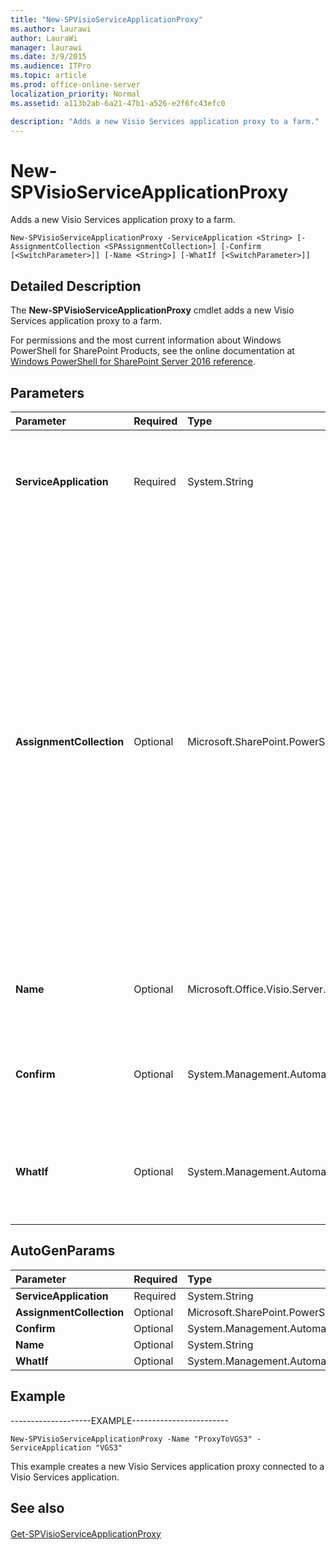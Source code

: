 ```yaml
---
title: "New-SPVisioServiceApplicationProxy"
ms.author: laurawi
author: LauraWi
manager: laurawi
ms.date: 3/9/2015
ms.audience: ITPro
ms.topic: article
ms.prod: office-online-server
localization_priority: Normal
ms.assetid: a113b2ab-6a21-47b1-a526-e2f6fc43efc0

description: "Adds a new Visio Services application proxy to a farm."
---
```


# New-SPVisioServiceApplicationProxy

Adds a new Visio Services application proxy to a farm.
  
```
New-SPVisioServiceApplicationProxy -ServiceApplication <String> [-AssignmentCollection <SPAssignmentCollection>] [-Confirm [<SwitchParameter>]] [-Name <String>] [-WhatIf [<SwitchParameter>]]
```

## Detailed Description

The **New-SPVisioServiceApplicationProxy** cmdlet adds a new Visio Services application proxy to a farm. 
  
For permissions and the most current information about Windows PowerShell for SharePoint Products, see the online documentation at [Windows PowerShell for SharePoint Server 2016 reference](https://go.microsoft.com/fwlink/p/?LinkId=671715).
  
## Parameters

|**Parameter**|**Required**|**Type**|**Description**|
|:-----|:-----|:-----|:-----|
|**ServiceApplication** <br/> |Required  <br/> |System.String  <br/> |Specifies the Visio Services application that is associated with the application proxy.  <br/> The type must be a valid name of a Visio Services application; for example, MyVisioService1.  <br/> |
|**AssignmentCollection** <br/> |Optional  <br/> |Microsoft.SharePoint.PowerShell.SPAssignmentCollection  <br/> |Manages objects for the purpose of proper disposal. Use of objects, such as **SPWeb** or **SPSite**, can use large amounts of memory and use of these objects in Windows PowerShell scripts requires proper memory management. Using the **SPAssignment** object, you can assign objects to a variable and dispose of the objects after they are needed to free up memory. When **SPWeb**, **SPSite**, or **SPSiteAdministration** objects are used, the objects are automatically disposed of if an assignment collection or the **Global** parameter is not used.  <br/> > [!NOTE]> When the **Global** parameter is used, all objects are contained in the global store. If objects are not immediately used, or disposed of by using the **Stop-SPAssignment** command, an out-of-memory scenario can occur.           |
|**Name** <br/> |Optional  <br/> |Microsoft.Office.Visio.Server.Cmdlet.SPVisioServiceApplicationProxyPipeBind  <br/> |Specifies the Visio Services application proxy to create.  <br/> The type must be a valid name of a Visio Services application; for example, MyVisioService1.  <br/> |
|**Confirm** <br/> |Optional  <br/> |System.Management.Automation.SwitchParameter  <br/> |Prompts you for confirmation before executing the command. For more information, type the following command: **get-help about_commonparameters** <br/> |
|**WhatIf** <br/> |Optional  <br/> |System.Management.Automation.SwitchParameter  <br/> |Displays a message that describes the effect of the command instead of executing the command. For more information, type the following command: **get-help about_commonparameters** <br/> |
   
## AutoGenParams

|**Parameter**|**Required**|**Type**|**Description**|
|:-----|:-----|:-----|:-----|
|**ServiceApplication** <br/> |Required  <br/> |System.String  <br/> ||
|**AssignmentCollection** <br/> |Optional  <br/> |Microsoft.SharePoint.PowerShell.SPAssignmentCollection  <br/> ||
|**Confirm** <br/> |Optional  <br/> |System.Management.Automation.SwitchParameter  <br/> ||
|**Name** <br/> |Optional  <br/> |System.String  <br/> ||
|**WhatIf** <br/> |Optional  <br/> |System.Management.Automation.SwitchParameter  <br/> ||
   
## Example

--------------------EXAMPLE------------------------ 
  
```
New-SPVisioServiceApplicationProxy -Name "ProxyToVGS3" -ServiceApplication "VGS3"
```

This example creates a new Visio Services application proxy connected to a Visio Services application.
  
## See also

#### 

[Get-SPVisioServiceApplicationProxy](get-spvisioserviceapplicationproxy.md)

